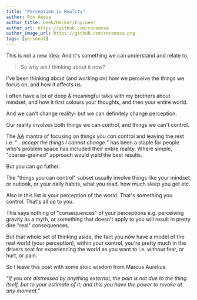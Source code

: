 ```yaml
---
title: "Perception is Reality"
author: Ron Amosa
author_title: Geek/Hacker/Engineer
author_url: https://github.com/ronamosa
author_image_url: https://github.com/ronamosa.png
tags: [personal]
---
```


This is not a new idea. And it's something we can understand and relate to.

> So why am I thinking about it now?

I've been thinking about (and working on) how we perceive the things we focus on, and how it affects us.

I often have a lot of deep & meaningful talks with my brothers about mindset, and how it first colours your thoughts, and then your entire world.

And we can't change reality- but we can definitely change perception.

<!--truncate-->

Our reality involves both things we can control, and things we can't control.

The [AA](https://www.aa.org/) mantra of focusing on things you *can* control and leaving the rest i.e. "*...accept the things I cannot change.*" has been a staple for people who's problem space has included their entire reality. Where simple, "coarse-grained" approach would yield the best results.

But you can go futher.

The "things you can control" subset usually involve things like your mindset, or outlook, or your daily habits, what you read, how much sleep you get etc.

Also in this list is your perception of the world. That's something you control. That's all up to you.

This says nothing of "consequences" of your perceptions e.g. perceiving gravity as a myth, or something that doesn't apply to you will result in pretty dire "real" consequences.

But that whole set of thinking aside, the fact you now have a model of the real world (your perception), within your control, you're pretty much in the drivers seat for experiencing the world as you want to i.e. without fear, or hurt, or pain.

So I leave this post with some stoic wisdom from Marcus Aurelius:

*"If you are distressed by anything external, the pain is not due to the thing itself, but to your estimate of it; and this you have the power to revoke at any moment.”*
